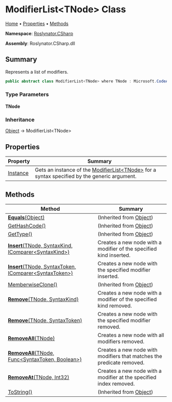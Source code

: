 # ModifierList\<TNode> Class

[Home](../../../README.md) &#x2022; [Properties](#properties) &#x2022; [Methods](#methods)

**Namespace**: [Roslynator.CSharp](../README.md)

**Assembly**: Roslynator\.CSharp\.dll

## Summary

Represents a list of modifiers\.

```csharp
public abstract class ModifierList<TNode> where TNode : Microsoft.CodeAnalysis.SyntaxNode
```

### Type Parameters

#### TNode

### Inheritance

[Object](https://docs.microsoft.com/en-us/dotnet/api/system.object) &#x2192; ModifierList\<TNode>

## Properties

| Property | Summary |
| -------- | ------- |
| [Instance](Instance/README.md) | Gets an instance of the [ModifierList\<TNode>](./README.md) for a syntax specified by the generic argument\. |

## Methods

| Method | Summary |
| ------ | ------- |
| [**Equals**(Object)](https://docs.microsoft.com/en-us/dotnet/api/system.object.equals) |  \(Inherited from [Object](https://docs.microsoft.com/en-us/dotnet/api/system.object)\) |
| [GetHashCode()](https://docs.microsoft.com/en-us/dotnet/api/system.object.gethashcode) |  \(Inherited from [Object](https://docs.microsoft.com/en-us/dotnet/api/system.object)\) |
| [GetType()](https://docs.microsoft.com/en-us/dotnet/api/system.object.gettype) |  \(Inherited from [Object](https://docs.microsoft.com/en-us/dotnet/api/system.object)\) |
| [**Insert**(TNode, SyntaxKind, IComparer\<SyntaxKind>)](Insert/README.md#Roslynator_CSharp_ModifierList_1_Insert__0_Microsoft_CodeAnalysis_CSharp_SyntaxKind_System_Collections_Generic_IComparer_Microsoft_CodeAnalysis_CSharp_SyntaxKind__) | Creates a new node with a modifier of the specified kind inserted\. |
| [**Insert**(TNode, SyntaxToken, IComparer\<SyntaxToken>)](Insert/README.md#Roslynator_CSharp_ModifierList_1_Insert__0_Microsoft_CodeAnalysis_SyntaxToken_System_Collections_Generic_IComparer_Microsoft_CodeAnalysis_SyntaxToken__) | Creates a new node with the specified modifier inserted\. |
| [MemberwiseClone()](https://docs.microsoft.com/en-us/dotnet/api/system.object.memberwiseclone) |  \(Inherited from [Object](https://docs.microsoft.com/en-us/dotnet/api/system.object)\) |
| [**Remove**(TNode, SyntaxKind)](Remove/README.md#Roslynator_CSharp_ModifierList_1_Remove__0_Microsoft_CodeAnalysis_CSharp_SyntaxKind_) | Creates a new node with a modifier of the specified kind removed\. |
| [**Remove**(TNode, SyntaxToken)](Remove/README.md#Roslynator_CSharp_ModifierList_1_Remove__0_Microsoft_CodeAnalysis_SyntaxToken_) | Creates a new node with the specified modifier removed\. |
| [**RemoveAll**(TNode)](RemoveAll/README.md#Roslynator_CSharp_ModifierList_1_RemoveAll__0_) | Creates a new node with all modifiers removed\. |
| [**RemoveAll**(TNode, Func\<SyntaxToken, Boolean>)](RemoveAll/README.md#Roslynator_CSharp_ModifierList_1_RemoveAll__0_System_Func_Microsoft_CodeAnalysis_SyntaxToken_System_Boolean__) | Creates a new node with modifiers that matches the predicate removed\. |
| [**RemoveAt**(TNode, Int32)](RemoveAt/README.md) | Creates a new node with a modifier at the specified index removed\. |
| [ToString()](https://docs.microsoft.com/en-us/dotnet/api/system.object.tostring) |  \(Inherited from [Object](https://docs.microsoft.com/en-us/dotnet/api/system.object)\) |

